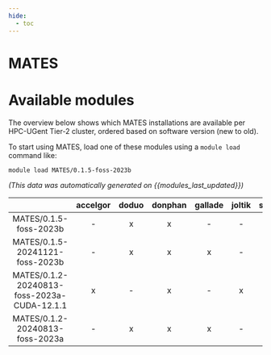 ```yaml
---
hide:
  - toc
---
```


MATES
=====

# Available modules


The overview below shows which MATES installations are available per HPC-UGent Tier-2 cluster, ordered based on software version (new to old).

To start using MATES, load one of these modules using a `module load` command like:

```shell
module load MATES/0.1.5-foss-2023b
```

*(This data was automatically generated on {{modules_last_updated}})*  

| |accelgor|doduo|donphan|gallade|joltik|shinx|skitty|
| :---: | :---: | :---: | :---: | :---: | :---: | :---: | :---: |
|MATES/0.1.5-foss-2023b|-|x|x|-|-|x|x|
|MATES/0.1.5-20241121-foss-2023b|-|x|x|x|-|x|x|
|MATES/0.1.2-20240813-foss-2023a-CUDA-12.1.1|x|-|x|-|x|-|-|
|MATES/0.1.2-20240813-foss-2023a|-|x|x|x|-|x|x|
